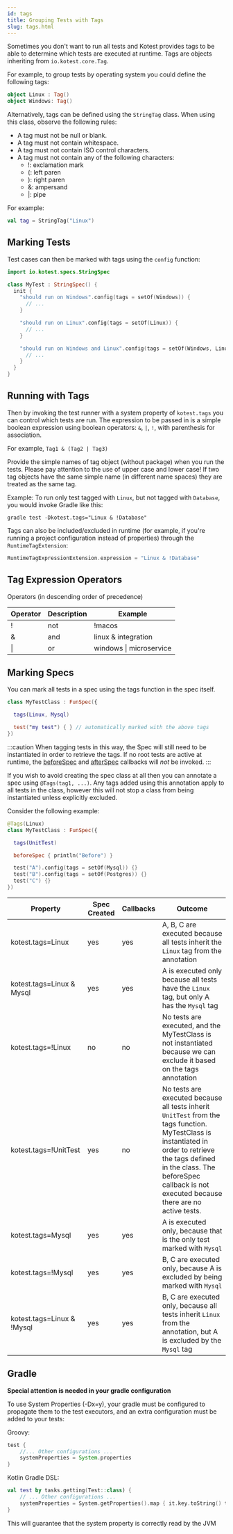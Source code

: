 ```yaml
---
id: tags
title: Grouping Tests with Tags
slug: tags.html
---
```



Sometimes you don't want to run all tests and Kotest provides tags to be able to determine which
tests are executed at runtime. Tags are objects inheriting from `io.kotest.core.Tag`.

For example, to group tests by operating system you could define the following tags:

```kotlin
object Linux : Tag()
object Windows: Tag()
```

Alternatively, tags can be defined using the `StringTag` class. When using this class, observe the following rules:

- A tag must not be null or blank.
- A tag must not contain whitespace.
- A tag must not contain ISO control characters.
- A tag must not contain any of the following characters:
    - !: exclamation mark
    - (: left paren
    - ): right paren
    - &: ampersand
    - |: pipe

For example:

```kotlin
val tag = StringTag("Linux")
```

## Marking Tests

Test cases can then be marked with tags using the `config` function:

```kotlin
import io.kotest.specs.StringSpec

class MyTest : StringSpec() {
  init {
    "should run on Windows".config(tags = setOf(Windows)) {
      // ...
    }

    "should run on Linux".config(tags = setOf(Linux)) {
      // ...
    }

    "should run on Windows and Linux".config(tags = setOf(Windows, Linux)) {
      // ...
    }
  }
}
```


## Running with Tags

Then by invoking the test runner with a system property of `kotest.tags` you can control which tests are run. The expression to be
passed in is a simple boolean expression using boolean operators: `&`, `|`, `!`, with parenthesis for association.

For example, `Tag1 & (Tag2 | Tag3)`

Provide the simple names of tag object (without package) when you run the tests.
Please pay attention to the use of upper case and lower case! If two tag objects have the same simple name (in different name spaces) they are treated as the same tag.


Example: To run only test tagged with `Linux`, but not tagged with `Database`, you would invoke
Gradle like this:

```
gradle test -Dkotest.tags="Linux & !Database"
```

Tags can also be included/excluded in runtime (for example, if you're running a project configuration instead of properties) through the `RuntimeTagExtension`:

```kotlin
RuntimeTagExpressionExtension.expression = "Linux & !Database"
```

## Tag Expression Operators

Operators (in descending order of precedence)

| Operator | Description | Example |
|----------|-------------|---------------|
|!|not|!macos|
|&|and|linux & integration|
|&#124;|or|windows &#124; microservice|





## Marking Specs

You can mark all tests in a spec using the tags function in the spec itself.

```kotlin
class MyTestClass : FunSpec({

  tags(Linux, Mysql)

  test("my test") { } // automatically marked with the above tags
})
```

:::caution
When tagging tests in this way, the Spec will still need to be instantiated in order to retrieve the tags. If no root tests are active at runtime, the [beforeSpec](listeners.md) and [afterSpec](listeners.md) callbacks will _not_ be invoked.
:::



If you wish to avoid creating the spec class at all then you can annotate a spec using `@Tags(tag1, ...)`.
Any tags added using this annotation apply to all tests in the class, however this will not stop a class from
being instantiated unless explicitly excluded.

Consider the following example:

```kotlin
@Tags(Linux)
class MyTestClass : FunSpec({

  tags(UnitTest)

  beforeSpec { println("Before") }

  test("A").config(tags = setOf(Mysql)) {}
  test("B").config(tags = setOf(Postgres)) {}
  test("C") {}
})
```

| Property | Spec Created | Callbacks | Outcome |
|----------|--------------|---------|----------|
| kotest.tags=Linux                  | yes | yes | A, B, C are executed because all tests inherit the `Linux` tag from the annotation |
| kotest.tags=Linux & Mysql          | yes | yes | A is executed only because all tests have the `Linux` tag, but only A has the `Mysql` tag |
| kotest.tags=!Linux                 | no  | no  | No tests are executed, and the MyTestClass is not instantiated because we can exclude it based on the tags annotation |
| kotest.tags=!UnitTest              | yes | no  | No tests are executed because all tests inherit `UnitTest` from the tags function. MyTestClass is instantiated in order to retrieve the tags defined in the class. The beforeSpec callback is not executed because there are no active tests. |
| kotest.tags=Mysql                  | yes | yes | A is executed only, because that is the only test marked with `Mysql` |
| kotest.tags=!Mysql                 | yes | yes | B, C are executed only, because A is excluded by being marked with `Mysql` |
| kotest.tags=Linux & !Mysql         | yes | yes | B, C are executed only, because all tests inherit `Linux` from the annotation, but A is excluded by the `Mysql` tag |





## Gradle

**Special attention is needed in your gradle configuration**

To use System Properties (-Dx=y), your gradle must be configured to propagate them to the test executors, and an extra configuration must be added to your tests:

Groovy:
```groovy
test {
    //... Other configurations ...
    systemProperties = System.properties
}
```

Kotlin Gradle DSL:
```kotlin
val test by tasks.getting(Test::class) {
    // ... Other configurations ...
    systemProperties = System.getProperties().map { it.key.toString() to it.value }.toMap()
}
```

This will guarantee that the system property is correctly read by the JVM



